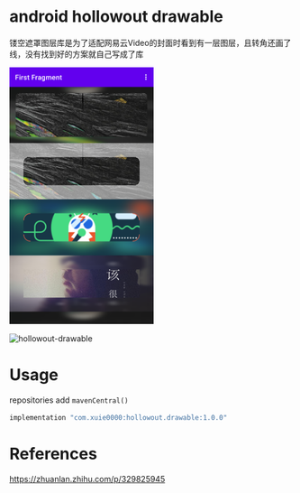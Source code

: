 # android hollowout drawable

镂空遮罩图层库是为了适配网易云Video的封面时看到有一层图层，且转角还画了线，没有找到好的方案就自己写成了库

<img src="hollowout-drawable.png" width="256"/>

![hollowout-drawable](https://user-images.githubusercontent.com/8099426/122499006-ad4e7e00-d022-11eb-9dc5-e8f047366fc9.gif)

# Usage

repositories add `mavenCentral()`

```groovy
implementation "com.xuie0000:hollowout.drawable:1.0.0"
```

# References

https://zhuanlan.zhihu.com/p/329825945